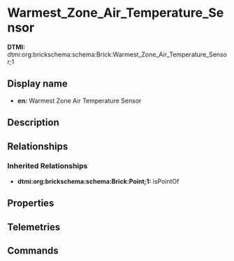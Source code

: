 # Warmest_Zone_Air_Temperature_Sensor
**DTMI:** dtmi:org:brickschema:schema:Brick:Warmest_Zone_Air_Temperature_Sensor;1
## Display name
- **en:** Warmest Zone Air Temperature Sensor
## Description
## Relationships
### Inherited Relationships
* **dtmi:org:brickschema:schema:Brick:Point;1:** isPointOf
## Properties
## Telemetries
## Commands
